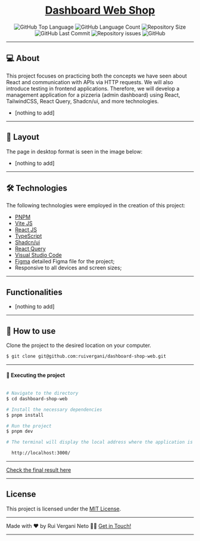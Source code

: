 <p align="center">
  <h1 align="center"><a href="">Dashboard Web Shop</a></h1>
</p>

<p align="center" margin-top="25px" >
  <img alt="GitHub Top Language" src="https://img.shields.io/github/languages/top/ruivergani/dashboard-shop-web">

  <img alt="GitHub Language Count" src="https://img.shields.io/github/languages/count/ruivergani/dashboard-shop-web">

  <img alt="Repository Size" src="https://img.shields.io/github/repo-size/ruivergani/dashboard-shop-web">

  <img alt="GitHub Last Commit" src="https://img.shields.io/github/last-commit/ruivergani/dashboard-shop-web">

  <img alt="Repository issues" src="https://img.shields.io/github/issues/ruivergani/dashboard-shop-web">

  <img alt="GitHub" src="https://img.shields.io/github/license/ruivergani/dashboard-shop-web">
</p>

___

## 💻 About

This project focuses on practicing both the concepts we have seen about React and communication with APIs via HTTP requests. We will also introduce testing in frontend applications. Therefore, we will develop a management application for a pizzeria (admin dashboard) using React, TailwindCSS, React Query, Shadcn/ui, and more technologies.

- [nothing to add]

___

## 🎨 Layout
The page in desktop format is seen in the image below:

- [nothing to add]

___

## 🛠 Technologies

The following technologies were employed in the creation of this project:

- [PNPM](https://pnpm.io/installation)
- [Vite JS](https://vitejs.dev/)
- [React JS](https://reactjs.org/)
- [TypeScript](https://www.typescriptlang.org/)
- [Shadcn/ui](https://ui.shadcn.com/)
- [React Query](https://www.npmjs.com/package/react-query)
- [Visual Studio Code](https://code.visualstudio.com/)
- [Figma](https://www.figma.com/file/QngNpEvtTk7XN61PObI3Ro/Ignite-Feed?type=design&node-id=26%3A12&mode=design&t=GL7dPs6g1RYCtsB6-1) detailed Figma file for the project;
- Responsive to all devices and screen sizes;

___

## Functionalities

- [nothing to add]
___

## 🚀 How to use

Clone the project to the desired location on your computer.

```bash
$ git clone git@github.com:ruivergani/dashboard-shop-web.git
```
___

#### 🚧 Executing the project
```bash

# Navigate to the directory
$ cd dashboard-shop-web

# Install the necessary dependencies
$ pnpm install

# Run the project
$ pnpm dev

# The terminal will display the local address where the application is running (something like this):

  http://localhost:3000/

```
___

[Check the final result here]()

___

## License

This project is licensed under the [MIT License](https://opensource.org/license/mit/).
___

Made with ❤️ by Rui Vergani Neto 👋🏽 [Get in Touch!](https://www.linkedin.com/in/ruivergani/)

---
